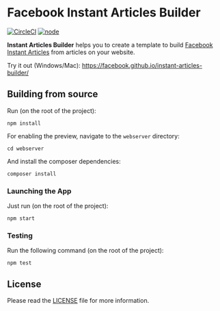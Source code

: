# Facebook Instant Articles Builder

[![CircleCI](https://circleci.com/gh/facebook/instant-articles-builder.svg?style=shield)](https://circleci.com/gh/facebook/instant-articles-builder)
[![node](https://img.shields.io/badge/node-%3E=8.11.4-blue.svg?style=flat-square)](https://nodejs.org/docs/v8.11.4/api/)

**Instant Articles Builder** helps you to create a template to build [Facebook Instant Articles](https://instantarticles.fb.com/) from articles on your website.

Try it out (Windows/Mac): https://facebook.github.io/instant-articles-builder/

## Building from source

Run (on the root of the project):

```
npm install
```

For enabling the preview, navigate to the `webserver` directory:

```
cd webserver
```

And install the composer dependencies:

```
composer install
```

### Launching the App

Just run (on the root of the project):

```
npm start
```

### Testing

Run the following command (on the root of the project):

```
npm test
```

## License
Please read the [LICENSE](https://github.com/facebook/instant-articles-builder/blob/master/LICENSE) file for more information.
